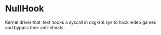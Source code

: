 # NullHook
Kernel driver that .text hooks a syscall in dxgkrnl.sys to hack video games and bypass their anti-cheats.
